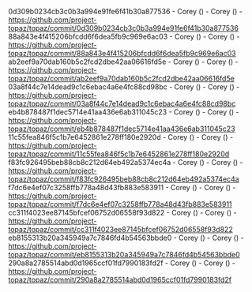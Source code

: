 0d309b0234cb3c0b3a994e91fe6f41b30a877536 - Corey () - Corey () - https://github.com/project-topaz/topaz/commit/0d309b0234cb3c0b3a994e91fe6f41b30a877536
88a843e4f415206bfcdd6f6dea5fb9c969e6ac03 - Corey () - Corey () - https://github.com/project-topaz/topaz/commit/88a843e4f415206bfcdd6f6dea5fb9c969e6ac03
ab2eef9a70dab160b5c2fcd2dbe42aa06616fd5e - Corey () - Corey () - https://github.com/project-topaz/topaz/commit/ab2eef9a70dab160b5c2fcd2dbe42aa06616fd5e
03a8f44c7e14dead9c1c6ebac4a6e4fc88cd98bc - Corey () - Corey () - https://github.com/project-topaz/topaz/commit/03a8f44c7e14dead9c1c6ebac4a6e4fc88cd98bc
eb4b878487f1dec5714e41aa436e6ab311045c23 - Corey () - Corey () - https://github.com/project-topaz/topaz/commit/eb4b878487f1dec5714e41aa436e6ab311045c23
11c55fea846f5c1b7e6452861e278ff180e2920d - Corey () - Corey () - https://github.com/project-topaz/topaz/commit/11c55fea846f5c1b7e6452861e278ff180e2920d
f83fc926495beb88cb8c212d64eb492a5374ec4a - Corey () - Corey () - https://github.com/project-topaz/topaz/commit/f83fc926495beb88cb8c212d64eb492a5374ec4a
f7dc6e4ef07c3258ffb778a48d43fb883e583911 - Corey () - Corey () - https://github.com/project-topaz/topaz/commit/f7dc6e4ef07c3258ffb778a48d43fb883e583911
cc311f4023ee87145bfcef06752d06558f93d822 - Corey () - Corey () - https://github.com/project-topaz/topaz/commit/cc311f4023ee87145bfcef06752d06558f93d822
eb8155313b20a345949a7c7846fd4b54563bbde0 - Corey () - Corey () - https://github.com/project-topaz/topaz/commit/eb8155313b20a345949a7c7846fd4b54563bbde0
290a8a2785514abd0d1965ccf01fd7990183fd2f - Corey () - Corey () - https://github.com/project-topaz/topaz/commit/290a8a2785514abd0d1965ccf01fd7990183fd2f
